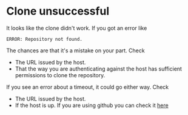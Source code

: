# Clone unsuccessful

It looks like the clone didn't work. If you got an error like

    ERROR: Repository not found.

The chances are that it's a mistake on your part. Check

* The URL issued by the host.
* That the way you are authenticating against the host has sufficient permissions to clone the repository.

If you see an error about a timeout, it could go either way. Check

* The URL issued by the host.
* If the host is up. If you are using github you can check it [here](https://status.github.com/)

